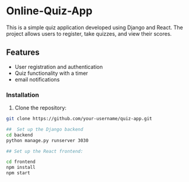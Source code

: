 # Online-Quiz-App
This is a simple quiz application developed using Django and React. The project allows users to register, take quizzes, and view their scores.

## Features
- User registration and authentication
- Quiz functionality with a timer
-  email notifications

### Installation

1. Clone the repository:

```bash
git clone https://github.com/your-username/quiz-app.git

##  Set up the Django backend
cd backend
python manage.py runserver 3030

## Set up the React frontend:

cd frontend
npm install
npm start
